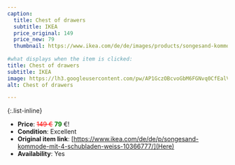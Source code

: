 ```yaml
---
caption:
  title: Chest of drawers
  subtitle: IKEA
  price_original: 149
  price_new: 79
  thumbnail: https://www.ikea.com/de/de/images/products/songesand-kommode-mit-4-schubladen-weiss__0552196_pe658953_s5.jpg
  
#what displays when the item is clicked:
title: Chest of drawers
subtitle: IKEA
image: https://lh3.googleusercontent.com/pw/AP1GczOBcvoGbM6FGNvq0CfEalV8KtaA3ccu15HZZDSjDeJuVpI-P94mR6M1v1ySFjLMJWSCZbEryaHDS_IrY5PEqqrPz81Z1UKuhjdwtABlbjYVNXuOM3Fq1n5C9q2RGspMIr_V-1T7i0rWbZ-0ZyGiQ5LwiA=w1220-h1626-s-no-gm?authuser=0
alt: Chest of drawers

---
```

{:.list-inline} 
- **Price**: <span style="color:red"><del>149 €</del></span> <span style="color:green">**79**</span> €!
- **Condition**: Excellent
- **Original item link**: [https://www.ikea.com/de/de/p/songesand-kommode-mit-4-schubladen-weiss-10366777/](Here)
- **Availability**: Yes

